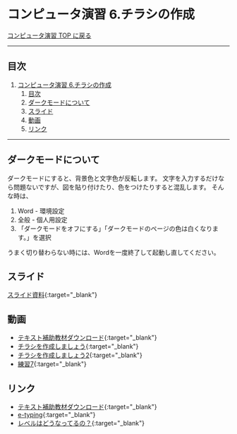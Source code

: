 # コンピュータ演習 6.チラシの作成

[コンピュータ演習 TOP に戻る](./index.md)

---

## 目次

1. [コンピュータ演習 6.チラシの作成](#コンピュータ演習-6チラシの作成)
   1. [目次](#目次)
   2. [ダークモードについて](#ダークモードについて)
   3. [スライド](#スライド)
   4. [動画](#動画)
   5. [リンク](#リンク)


---

## ダークモードについて
ダークモードにすると、背景色と文字色が反転します。
文字を入力するだけなら問題ないですが、図を貼り付けたり、色をつけたりすると混乱します。
そんな時は、
1. Word - 環境設定
2. 全般 - 個人用設定
3. 「ダークモードをオフにする」「ダークモードのページの色は白くなります。」を選択

うまく切り替わらない時には、Wordを一度終了して起動し直してください。

## スライド

[スライド資料](./cp_06slide.pdf){:target="_blank"}

## 動画
- [テキスト補助教材ダウンロード](https://www.youtube.com/watch?v=4OK8d9HC_ww){:target="_blank"}
- [チラシを作成しましょう](https://www.youtube.com/watch?v=XcDifCC1qQc){:target="_blank"}
- [チラシを作成しましょう2](https://www.youtube.com/watch?v=sH_5RhGqME0){:target="_blank"}
- [練習7](https://www.youtube.com/watch?v=hn6Fh52Ml1Y){:target="_blank"}


## リンク
- [テキスト補助教材ダウンロード](http://noa-prolab.co.jp/download/){:target="_blank"}
- [e-typing](https://www.e-typing.ne.jp/){:target="_blank"}
- [レベルはどうなってるの？](https://www.e-typing.ne.jp/help/015.asp){:target="_blank"}
